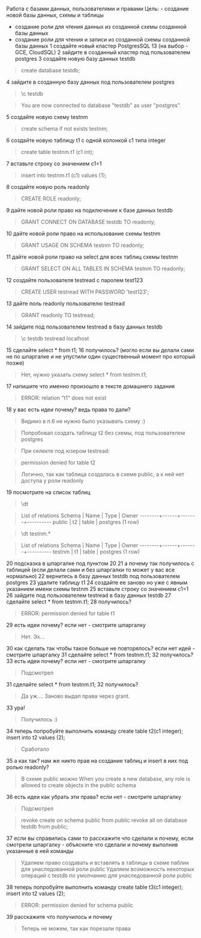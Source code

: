 Работа с базами данных, пользователями и правами
Цель: - создание новой базы данных, схемы и таблицы
- создание роли для чтения данных из созданной схемы созданной базы данных
- создание роли для чтения и записи из созданной схемы созданной базы данных
1 создайте новый кластер PostgresSQL 13 (на выбор - GCE, CloudSQL)
2 зайдите в созданный кластер под пользователем postgres
3 создайте новую базу данных testdb
> create database testdb;

4 зайдите в созданную базу данных под пользователем postgres
> \c testdb

> You are now connected to database "testdb" as user "postgres".

5 создайте новую схему testnm
> create schema if not exists testnm;

6 создайте новую таблицу t1 с одной колонкой c1 типа integer
> create table testnm.t1 (c1 int);

7 вставьте строку со значением c1=1
> insert into testnm.t1 (c1) values (1);

8 создайте новую роль readonly
> CREATE ROLE readonly;

9 дайте новой роли право на подключение к базе данных testdb
> GRANT CONNECT ON DATABASE testdb TO readonly;

10 дайте новой роли право на использование схемы testnm
> GRANT USAGE ON SCHEMA testnm TO readonly;

11 дайте новой роли право на select для всех таблиц схемы testnm
> GRANT SELECT ON ALL TABLES IN SCHEMA testnm TO readonly;

12 создайте пользователя testread с паролем test123
> CREATE USER testread WITH PASSWORD 'test123';

13 дайте поль readonly пользователю testread
> GRANT readonly TO testread;

14 зайдите под пользователем testread в базу данных testdb
> \c testdb testread localhost

15 сделайте select * from t1;
16 получилось? (могло если вы делали сами не по шпаргалке и не упустили один существенный момент про который позже)
> Нет, нужно указать схему
> select * from testnm.t1;

17 напишите что именно произошло в тексте домашнего задания
> ERROR:  relation "t1" does not exist

18 у вас есть идеи почему? ведь права то дали?
> Видимо в п.6 не нужно было указывать схему :)

> Попробовал создать таблицу t2 без схемы, под пользователем postgres

> При селекте под юзером testread:

> permission denied for table t2

> Логично, так как таблица создалась в схеме public, а к ней нет доступа у роли readonly

19 посмотрите на список таблиц
> \dt

>  List of relations
>   Schema | Name | Type  |  Owner
>  --------+------+-------+----------
>   public | t2   | table | postgres
>  (1 row)

> \dt testnm.*

>  List of relations
>   Schema | Name | Type  |  Owner
>  --------+------+-------+----------
>   testnm | t1   | table | postgres
>  (1 row)

20 подсказка в шпаргалке под пунктом 20
21 а почему так получилось с таблицей (если делали сами и без шпаргалки то может у вас все нормально)
22 вернитесь в базу данных testdb под пользователем postgres
23 удалите таблицу t1
24 создайте ее заново но уже с явным указанием имени схемы testnm
25 вставьте строку со значением c1=1
26 зайдите под пользователем testread в базу данных testdb
27 сделайте select * from testnm.t1;
28 получилось?
> ERROR:  permission denied for table t1

29 есть идеи почему? если нет - смотрите шпаргалку
> Нет. Эх...

30 как сделать так чтобы такое больше не повторялось? если нет идей - смотрите шпаргалку
31 сделайте select * from testnm.t1;
32 получилось?
33 есть идеи почему? если нет - смотрите шпаргалку
> Подсмотрел

31 сделайте select * from testnm.t1;
32 получилось?
> Да уж.... Заново выдал права через grant.

33 ура!
> Получилось :)

34 теперь попробуйте выполнить команду create table t2(c1 integer); insert into t2 values (2);
> Сработало

35 а как так? нам же никто прав на создание таблиц и insert в них под ролью readonly?
> В схеме public можно 
> When you create a new database, any role is allowed to create objects in the public schema

36 есть идеи как убрать эти права? если нет - смотрите шпаргалку
> Подсмотрел

> revoke create on schema public from public
> revoke all on database testdb from public;

37 если вы справились сами то расскажите что сделали и почему, если смотрели шпаргалку - объясните что сделали и почему выполнив указанные в ней команды
> Удаляем право создавать и вставлять в таблицы в схеме паблик для унаследованной роли public
> Удаляем возможность некоторых операций с testdb по умолчанию для унаследованной роли public

38 теперь попробуйте выполнить команду create table t3(c1 integer); insert into t2 values (2);
> ERROR:  permission denied for schema public

39 расскажите что получилось и почему
> Теперь не можем, так как порезали права